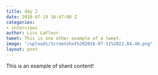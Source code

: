 ```yaml
---
title: day 2
date: 2018-07-19 16:47:00 Z
categories:
- interviews
author: Liss LaFleur
tweet: This is one other example of a tweet.
image: "/uploads/Screenshot%202018-07-11%2022.04.48.png"
layout: post
---
```


This is an example of shard content!
